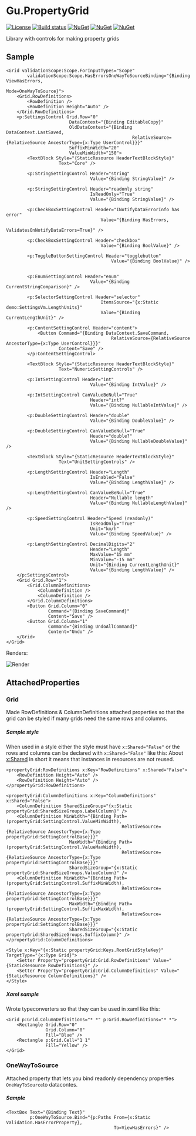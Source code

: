 # Gu.PropertyGrid

[![License](https://img.shields.io/badge/license-MIT-blue.svg)](LICENSE.md)
[![Build status](https://ci.appveyor.com/api/projects/status/vhg6ru7ennq82ek7?svg=true)](https://ci.appveyor.com/project/JohanLarsson/gu-wpf-propertygrid)
[![NuGet](https://img.shields.io/nuget/v/Gu.Wpf.PropertyGrid.svg)](https://www.nuget.org/packages/Gu.Wpf.PropertyGrid/)
[![NuGet](https://img.shields.io/nuget/v/Gu.Wpf.PropertyGrid.NumericSettingControls.svg)](https://www.nuget.org/packages/Gu.Wpf.PropertyGrid.NumericSettingControls/)
[![NuGet](https://img.shields.io/nuget/v/Gu.Wpf.PropertyGrid.UnitSettingControls.svg)](https://www.nuget.org/packages/Gu.Wpf.PropertyGrid.UnitSettingControls/)

Library with controls for making property grids

## Sample

```
<Grid validationScope:Scope.ForInputTypes="Scope"
        validationScope:Scope.HasErrorsOneWayToSourceBinding="{Binding ViewHasErrors,
                                                                        Mode=OneWayToSource}">
    <Grid.RowDefinitions>
        <RowDefinition />
        <RowDefinition Height="Auto" />
    </Grid.RowDefinitions>
    <p:SettingsControl Grid.Row="0"
                        DataContext="{Binding EditableCopy}"
                        OldDataContext="{Binding DataContext.LastSaved,
                                                RelativeSource={RelativeSource AncestorType={x:Type UserControl}}}"
                        SuffixMinWidth="20"
                        ValueMinWidth="150">
        <TextBlock Style="{StaticResource HeaderTextBlockStyle}"
                    Text="Core" />

        <p:StringSettingControl Header="string"
                                Value="{Binding StringValue}" />

        <p:StringSettingControl Header="readonly string"
                                IsReadOnly="True"
                                Value="{Binding StringValue}" />

        <p:CheckBoxSettingControl Header="INotifyDataErrorInfo has error"
                                    Value="{Binding HasErrors,
                                                    ValidatesOnNotifyDataErrors=True}" />

        <p:CheckBoxSettingControl Header="checkbox"
                                    Value="{Binding BoolValue}" />

        <p:ToggleButtonSettingControl Header="togglebutton"
                                        Value="{Binding BoolValue}" />


        <p:EnumSettingControl Header="enum"
                                Value="{Binding CurrentStringComparison}" />

        <p:SelectorSettingControl Header="selector"
                                    ItemsSource="{x:Static demo:SettingsVm.LengthUnits}"
                                    Value="{Binding CurrentLengthUnit}" />

        <p:ContentSettingControl Header="content">
            <Button Command="{Binding DataContext.SaveCommand,
                                        RelativeSource={RelativeSource AncestorType={x:Type UserControl}}}"
                    Content="Save" />
        </p:ContentSettingControl>

        <TextBlock Style="{StaticResource HeaderTextBlockStyle}"
                    Text="NumericSettingControls" />

        <p:IntSettingControl Header="int"
                                Value="{Binding IntValue}" />

        <p:IntSettingControl CanValueBeNull="True"
                                Header="int?"
                                Value="{Binding NullableIntValue}" />

        <p:DoubleSettingControl Header="double"
                                Value="{Binding DoubleValue}" />

        <p:DoubleSettingControl CanValueBeNull="True"
                                Header="double?"
                                Value="{Binding NullableDoubleValue}" />

        <TextBlock Style="{StaticResource HeaderTextBlockStyle}"
                    Text="UnitSettingControls" />

        <p:LengthSettingControl Header="Length"
                                IsEnabled="False"
                                Value="{Binding LengthValue}" />

        <p:LengthSettingControl CanValueBeNull="True"
                                Header="Nullable length"
                                Value="{Binding NullableLengthValue}" />

        <p:SpeedSettingControl Header="Speed (readonly)"
                                IsReadOnly="True"
                                Unit="km/h"
                                Value="{Binding SpeedValue}" />

        <p:LengthSettingControl DecimalDigits="2"
                                Header="Length"
                                MaxValue="15 mm"
                                MinValue="-15 mm"
                                Unit="{Binding CurrentLengthUnit}"
                                Value="{Binding LengthValue}" />
    </p:SettingsControl>
    <Grid Grid.Row="1">
        <Grid.ColumnDefinitions>
            <ColumnDefinition />
            <ColumnDefinition />
        </Grid.ColumnDefinitions>
        <Button Grid.Column="0"
                Command="{Binding SaveCommand}"
                Content="Save" />
        <Button Grid.Column="1"
                Command="{Binding UndoAllCommand}"
                Content="Undo" />
    </Grid>
</Grid>
```

Renders:

![Render](http://i.stack.imgur.com/DkWs1.gif)

## AttachedProperties
### Grid
Made RowDefinitions & ColumnDefinitions attached properties so that the grid can be styled if many grids need the same rows and columns.

##### Sample style

When used in a style either the style must have `x:Shared="False"` or the rows and columns can be declared with `x:Shared="False"` like this:
About [x:Shared](https://msdn.microsoft.com/en-us/library/aa970778(v=vs.110).aspx) in short it means that instances in resources are not reused.

```
<propertyGrid:RowDefinitions x:Key="RowDefinitions" x:Shared="False">
    <RowDefinition Height="Auto" />
    <RowDefinition Height="Auto" />
</propertyGrid:RowDefinitions>

<propertyGrid:ColumnDefinitions x:Key="ColumnDefinitions" x:Shared="False">
    <ColumnDefinition SharedSizeGroup="{x:Static propertyGrid:SharedSizeGroups.LabelColumn}" />
    <ColumnDefinition MinWidth="{Binding Path=(propertyGrid:SettingControl.ValueMinWidth),
                                            RelativeSource={RelativeSource AncestorType={x:Type propertyGrid:SettingControlBase}}}"
                        MaxWidth="{Binding Path=(propertyGrid:SettingControl.ValueMaxWidth),
                                            RelativeSource={RelativeSource AncestorType={x:Type propertyGrid:SettingControlBase}}}"
                        SharedSizeGroup="{x:Static propertyGrid:SharedSizeGroups.ValueColumn}" />
    <ColumnDefinition MinWidth="{Binding Path=(propertyGrid:SettingControl.SuffixMinWidth),
                                            RelativeSource={RelativeSource AncestorType={x:Type propertyGrid:SettingControlBase}}}"
                        MaxWidth="{Binding Path=(propertyGrid:SettingControl.SuffixMaxWidth),
                                            RelativeSource={RelativeSource AncestorType={x:Type propertyGrid:SettingControlBase}}}"
                        SharedSizeGroup="{x:Static propertyGrid:SharedSizeGroups.SuffixColumn}" />
</propertyGrid:ColumnDefinitions>

<Style x:Key="{x:Static propertyGrid:Keys.RootGridStyleKey}" TargetType="{x:Type Grid}">
    <Setter Property="propertyGrid:Grid.RowDefinitions" Value="{StaticResource RowDefinitions}" />
    <Setter Property="propertyGrid:Grid.ColumnDefinitions" Value="{StaticResource ColumnDefinitions}" />
</Style>
```

##### Xaml sample
Wrote typeconverters so that they can be used in xaml like this:

```
<Grid p:Grid.ColumnDefinitions="* *" p:Grid.RowDefinitions="* *">
    <Rectangle Grid.Row="0"
               Grid.Column="0"
               Fill="Blue" />
    <Rectangle p:Grid.Cell="1 1"
               Fill="Yellow" />
</Grid>
```

### OneWayToSource
Attached property that lets you bind readonly dependency properties `OneWayToSource`to datacontes.

##### Sample
```
<TextBox Text="{Binding Text}"
         p:OneWayToSource.Bind="{p:Paths From={x:Static Validation.HasErrorProperty},
                                         To=ViewHasErrors}" />
```
